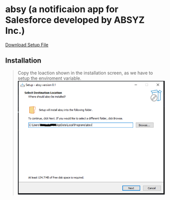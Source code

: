 # absy (a notificaion app for Salesforce developed by ABSYZ Inc.)



[Download Setup File](https://github.com/harshvasisthaa/absy_setup/raw/36e798a37f5a4d5fe3e7be57649b18e60a029de3/absy_setup.exe)


## Installation

> Copy the loaction shown in the installation screen, as we have to setup the enviroment variable.
![installation screen](https://github.com/harshvasisthaa/absy_setup/blob/main/docs/installation.png?raw=true)
